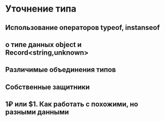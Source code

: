 # Уточнение типа

## Использование операторов typeof, instanseof

## о типе данных object и Record<string,unknown>

## Различимые объединения типов

## Собственные защитники

## 1₽ или $1. Как работать с похожими, но разными данными
